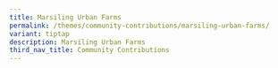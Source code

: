 ```yaml
---
title: Marsiling Urban Farms
permalink: /themes/community-contributions/marsiling-urban-farms/
variant: tiptap
description: Marsiling Urban Farms
third_nav_title: Community Contributions
---
```

